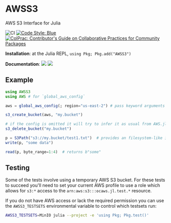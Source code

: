 # AWSS3

AWS S3 Interface for Julia

![CI](https://github.com/JuliaCloud/AWSS3.jl/workflows/CI/badge.svg)
[![Code Style: Blue](https://img.shields.io/badge/code%20style-blue-4495d1.svg)](https://github.com/invenia/BlueStyle)
[![ColPrac: Contributor's Guide on Collaborative Practices for Community Packages](https://img.shields.io/badge/ColPrac-Contributor's%20Guide-blueviolet)](https://github.com/SciML/ColPrac)

**Installation**: at the Julia REPL, `using Pkg; Pkg.add("AWSS3")`

**Documentation**: [![][docs-stable-img]][docs-stable-url] [![][docs-latest-img]][docs-latest-url]

[docs-latest-img]: https://img.shields.io/badge/docs-latest-blue.svg
[docs-latest-url]: http://juliacloud.github.io/AWSS3.jl/dev/

[docs-stable-img]: https://img.shields.io/badge/docs-stable-blue.svg
[docs-stable-url]: http://juliacloud.github.io/AWSS3.jl/stable/

## Example
```julia
using AWSS3
using AWS # for `global_aws_config`

aws = global_aws_config(; region="us-east-2") # pass keyword arguments to change defaults

s3_create_bucket(aws, "my.bucket")

# if the config is omitted it will try to infer it as usual from AWS.jl
s3_delete_bucket("my.bucket")

p = S3Path("s3://my.bucket/test1.txt")  # provides an filesystem-like interface
write(p, "some data")

read(p, byte_range=1:4)  # returns b"some"
```

## Testing

Some of the tests involve using a temporary AWS S3 bucket. For these tests to succeed you'll
need to set your current AWS profile to use a role which allows for `s3:*` access to the `arn:aws:s3:::ocaws.jl.test.*` resource.

If you do not have AWS access or lack the required permission you can use the
`AWSS3_TESTSETS` environmental variable to control which testsets run:

```bash
AWSS3_TESTSETS=MinIO julia --project -e 'using Pkg; Pkg.test()'
```